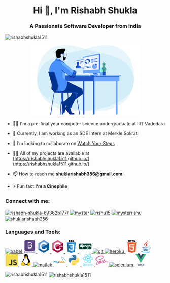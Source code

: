 <h1 align="center">Hi 👋, I'm Rishabh Shukla</h1>
<h3 align="center">A Passionate Software Developer from India</h3>

<p align="left"> <img src="https://komarev.com/ghpvc/?username=rishabhshukla1511&label=Profile%20views&color=0e75b6&style=flat" alt="rishabhshukla1511" /> </p>

<p align="center">
  <img src="https://github.com/RishabhShukla1511/RishabhShukla1511/blob/main/readmegif.gif" alt="animated" />
</p>

- 👨‍🎓 I'm a pre-final year computer science undergraduate at IIIT Vadodara  

- 🤵 Currently, I am working as an SDE Intern at Merkle Sokrati  

- 👯 I’m looking to collaborate on [Watch Your Steps](https://github.com/RishabhShukla1511/WatchYourSteps.github.io)

- 👨‍💻 All of my projects are available at [https://rishabhshukla1511.github.io/](https://rishabhshukla1511.github.io/)

- 📫 How to reach me **shuklarishabh356@gmail.com**

- ⚡ Fun fact **I'm a Cinephile**

<h3 align="left">Connect with me:</h3>
<p align="left">
<a href="https://linkedin.com/in/rishabh-shukla-69362b177/" target="blank"><img align="center" src="https://raw.githubusercontent.com/rahuldkjain/github-profile-readme-generator/master/src/images/icons/Social/linked-in-alt.svg" alt="rishabh-shukla-69362b177/" height="30" width="40" /></a>
<a href="https://www.codechef.com/users/myster" target="blank"><img align="center" src="https://cdn.jsdelivr.net/npm/simple-icons@3.1.0/icons/codechef.svg" alt="myster" height="30" width="40" /></a>
<a href="https://www.hackerrank.com/rishu15" target="blank"><img align="center" src="https://raw.githubusercontent.com/rahuldkjain/github-profile-readme-generator/master/src/images/icons/Social/hackerrank.svg" alt="rishu15" height="30" width="40" /></a>
<a href="https://codeforces.com/profile/mysterrishu" target="blank"><img align="center" src="https://cdn.jsdelivr.net/npm/simple-icons@3.0.1/icons/codeforces.svg" alt="mysterrishu" height="30" width="40" /></a>
<a href="https://auth.geeksforgeeks.org/user/shuklarishabh356" target="blank"><img align="center" src="https://raw.githubusercontent.com/rahuldkjain/github-profile-readme-generator/master/src/images/icons/Social/geeks-for-geeks.svg" alt="shuklarishabh356" height="30" width="40" /></a>
</p>

<h3 align="left">Languages and Tools:</h3>
<p align="left"> <a href="https://babeljs.io/" target="_blank"> <img src="https://www.vectorlogo.zone/logos/babeljs/babeljs-icon.svg" alt="babel" width="40" height="40"/> </a> <a href="https://getbootstrap.com" target="_blank"> <img src="https://raw.githubusercontent.com/devicons/devicon/master/icons/bootstrap/bootstrap-plain-wordmark.svg" alt="bootstrap" width="40" height="40"/> </a> <a href="https://www.cprogramming.com/" target="_blank"> <img src="https://raw.githubusercontent.com/devicons/devicon/master/icons/c/c-original.svg" alt="c" width="40" height="40"/> </a> <a href="https://www.w3schools.com/cpp/" target="_blank"> <img src="https://raw.githubusercontent.com/devicons/devicon/master/icons/cplusplus/cplusplus-original.svg" alt="cplusplus" width="40" height="40"/> </a> <a href="https://www.w3schools.com/css/" target="_blank"> <img src="https://raw.githubusercontent.com/devicons/devicon/master/icons/css3/css3-original-wordmark.svg" alt="css3" width="40" height="40"/> </a> <a href="https://www.djangoproject.com/" target="_blank"> <img src="https://raw.githubusercontent.com/devicons/devicon/master/icons/django/django-original.svg" alt="django" width="40" height="40"/> </a> <a href="https://git-scm.com/" target="_blank"> <img src="https://www.vectorlogo.zone/logos/git-scm/git-scm-icon.svg" alt="git" width="40" height="40"/> </a> <a href="https://heroku.com" target="_blank"> <img src="https://www.vectorlogo.zone/logos/heroku/heroku-icon.svg" alt="heroku" width="40" height="40"/> </a> <a href="https://www.w3.org/html/" target="_blank"> <img src="https://raw.githubusercontent.com/devicons/devicon/master/icons/html5/html5-original-wordmark.svg" alt="html5" width="40" height="40"/> </a> <a href="https://www.java.com" target="_blank"> <img src="https://raw.githubusercontent.com/devicons/devicon/master/icons/java/java-original.svg" alt="java" width="40" height="40"/> </a> <a href="https://developer.mozilla.org/en-US/docs/Web/JavaScript" target="_blank"> <img src="https://raw.githubusercontent.com/devicons/devicon/master/icons/javascript/javascript-original.svg" alt="javascript" width="40" height="40"/> </a> <a href="https://www.linux.org/" target="_blank"> <img src="https://raw.githubusercontent.com/devicons/devicon/master/icons/linux/linux-original.svg" alt="linux" width="40" height="40"/> </a> <a href="https://www.mathworks.com/" target="_blank"> <img src="https://upload.wikimedia.org/wikipedia/commons/2/21/Matlab_Logo.png" alt="matlab" width="40" height="40"/> </a> <a href="https://www.mysql.com/" target="_blank"> <img src="https://raw.githubusercontent.com/devicons/devicon/master/icons/mysql/mysql-original-wordmark.svg" alt="mysql" width="40" height="40"/> </a><a href="https://www.python.org" target="_blank"> <img src="https://raw.githubusercontent.com/devicons/devicon/master/icons/python/python-original.svg" alt="python" width="40" height="40"/> </a> <a href="https://reactjs.org/" target="_blank"> <img src="https://raw.githubusercontent.com/devicons/devicon/master/icons/react/react-original-wordmark.svg" alt="react" width="40" height="40"/> </a> <a href="https://sass-lang.com" target="_blank"> <img src="https://raw.githubusercontent.com/devicons/devicon/master/icons/sass/sass-original.svg" alt="sass" width="40" height="40"/> </a> <a href="https://www.selenium.dev" target="_blank"> <img src="https://raw.githubusercontent.com/detain/svg-logos/780f25886640cef088af994181646db2f6b1a3f8/svg/selenium-logo.svg" alt="selenium" width="40" height="40"/> </a> <a href="https://vuejs.org/" target="_blank"> <img src="https://raw.githubusercontent.com/devicons/devicon/master/icons/vuejs/vuejs-original-wordmark.svg" alt="vuejs" width="40" height="40"/> </a> </p>

<p><img align="left" src="https://github-readme-stats.vercel.app/api/top-langs?username=rishabhshukla1511&theme=algolia&show_icons=true&locale=en&layout=compact" alt="rishabhshukla1511" /></p>

<p>&nbsp;<img align="center" src="https://github-readme-stats.vercel.app/api?username=rishabhshukla1511&theme=algolia&show_icons=true" alt="rishabhshukla1511" /></p>
